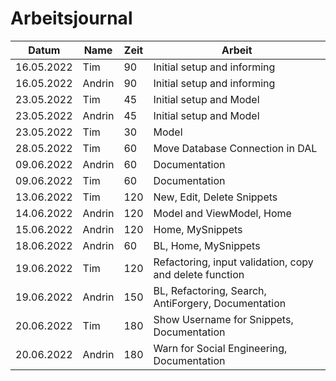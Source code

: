 # Arbeitsjournal

| Datum      | Name   | Zeit | Arbeit                                                  |
| ---------- | ------ | ---- | ------------------------------------------------------- |
| 16.05.2022 | Tim    | 90   | Initial setup and informing                             |
| 16.05.2022 | Andrin | 90   | Initial setup and informing                             |
| 23.05.2022 | Tim    | 45   | Initial setup and Model                                 |
| 23.05.2022 | Andrin | 45   | Initial setup and Model                                 |
| 23.05.2022 | Tim    | 30   | Model                                                   |
| 28.05.2022 | Tim    | 60   | Move Database Connection in DAL                         |
| 09.06.2022 | Andrin | 60   | Documentation                                           |
| 09.06.2022 | Tim    | 60   | Documentation                                           |
| 13.06.2022 | Tim    | 120  | New, Edit, Delete Snippets                              |
| 14.06.2022 | Andrin | 120  | Model and ViewModel, Home                               |
| 15.06.2022 | Andrin | 120  | Home, MySnippets                                        |
| 18.06.2022 | Andrin | 60   | BL, Home, MySnippets                                    |
| 19.06.2022 | Tim    | 120  | Refactoring, input validation, copy and delete function |
| 19.06.2022 | Andrin | 150  | BL, Refactoring, Search, AntiForgery, Documentation     |
| 20.06.2022 | Tim    | 180  | Show Username for Snippets, Documentation               |
| 20.06.2022 | Andrin | 180  | Warn for Social Engineering, Documentation              |

